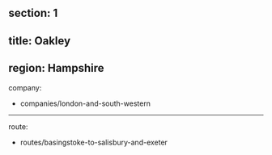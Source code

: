 ﻿section: 1
----
title: Oakley
----
region: Hampshire
----
company:
- companies/london-and-south-western
----
route:
- routes/basingstoke-to-salisbury-and-exeter
